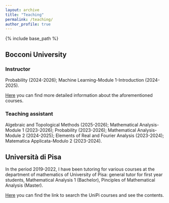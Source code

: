 ```yaml
---
layout: archive
title: "Teaching"
permalink: /teaching/
author_profile: true
---
```


{% include base_path %}

## Bocconi University
### Instructor
Probability (2024-2026); Machine Learning-Module 1-Introduction (2024-2025).

[Here](https://faculty.unibocconi.it/alessandropinzi/#) you can find more detailed information about the aforementioned courses. 

### Teaching assistant 
Algebraic and Topological Methods (2025-2026); Mathematical Analysis-Module 1 (2023-2026); Probability (2023-2026); Mathematical Analysis-Module 2 (2024-2025); Elements of Real and Fourier Analysis (2023-2024); Matematica Applicata-Modulo 2 (2023-2024).


## Università di Pisa
In the period 2019-2022, I have been tutoring for various courses at the department of mathematics of University of Pisa: general tutor for first year students, Mathematical Analysis 1 (Bachelor), Pinciples of Mathematical Analysis (Master). 

[Here](https://unimap.unipi.it/cercapersone/cercapersone.php) you can find the link to search the UniPi courses and see the contents.


